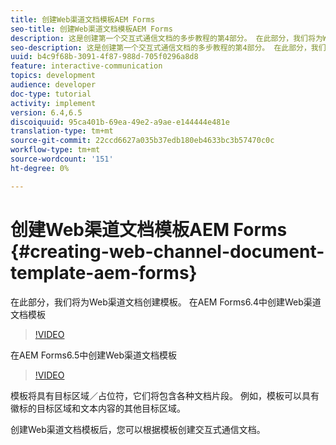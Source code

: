 ```yaml
---
title: 创建Web渠道文档模板AEM Forms
seo-title: 创建Web渠道文档模板AEM Forms
description: 这是创建第一个交互式通信文档的多步教程的第4部分。 在此部分，我们将为Web渠道文档创建模板。
seo-description: 这是创建第一个交互式通信文档的多步教程的第4部分。 在此部分，我们将为Web渠道文档创建模板。
uuid: b4c9f68b-3091-4f87-988d-705f0296a8d8
feature: interactive-communication
topics: development
audience: developer
doc-type: tutorial
activity: implement
version: 6.4,6.5
discoiquuid: 95ca401b-69ea-49e2-a9ae-e144444e481e
translation-type: tm+mt
source-git-commit: 22ccd6627a035b37edb180eb4633bc3b57470c0c
workflow-type: tm+mt
source-wordcount: '151'
ht-degree: 0%

---
```



# 创建Web渠道文档模板AEM Forms {#creating-web-channel-document-template-aem-forms}

在此部分，我们将为Web渠道文档创建模板。
在AEM Forms6.4中创建Web渠道文档模板
>[!VIDEO](https://video.tv.adobe.com/v/22342?quality=9&learn=on)

在AEM Forms6.5中创建Web渠道文档模板
>[!VIDEO](https://video.tv.adobe.com/v/27807?quality=9&learn=on)

模板将具有目标区域／占位符，它们将包含各种文档片段。 例如，模板可以具有徽标的目标区域和文本内容的其他目标区域。

创建Web渠道文档模板后，您可以根据模板创建交互式通信文档。
